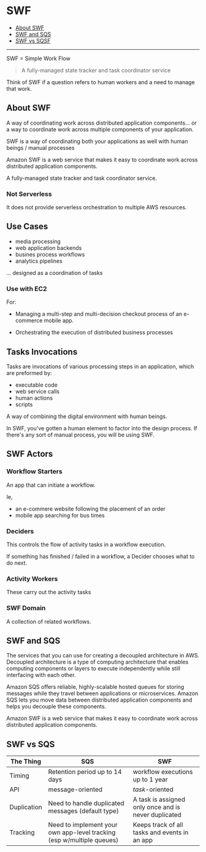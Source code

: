 # SWF

* [About SWF](#About-SWF)
* [SWF and SQS](#SWF-and-SQS)
* [SWF vs SQSF](#SQS-vs-SWF)

------------

SWF = Simple Work Flow

> A fully-managed state tracker and task coordinator service

Think of SWF if a question refers to human workers and a need to manage that work.

## About SWF

A way of coordinating work across distributed application components... or a way to coordinate work across multiple components of your application.

SWF is a way of coordinating both your applications as well with human beings / manual processes

Amazon SWF is a web service that makes it easy to coordinate work across distributed application components.

A fully-managed state tracker and task coordinator service. 

### Not Serverless

It does not provide serverless orchestration to multiple AWS resources.

## Use Cases

* media processing
* web application backends
* busines process workflows
* analytics pipelines

...  designed as a coordination of tasks

### Use with EC2

For: 

* Managing a multi-step and multi-decision checkout process of an e-commerce mobile app.

* Orchestrating the execution of distributed business processes

## Tasks Invocations

Tasks are invocations of various processing steps in an application, which are preformed by:

* executable code
* web service calls
* human actions
* scripts

A way of combining the digital environment with human beings.

In SWF, you've gotten a human element to factor into the design process. If there's any sort of manual process, you will be using SWF.

## SWF Actors

### Workflow Starters

An app that can initiate a workflow.

Ie, 

* an e-commere website following the placement of an order
* mobile app searching for bus times

### Deciders

This controls the flow of activity tasks in a workflow execution.

If something has finished / failed in a workflow, a Decider chooses what to do next.

### Activity Workers

These carry out the activity tasks

### SWF Domain

A collection of related workflows.

## SWF and SQS

 The services that you can use for creating a decoupled architecture in AWS. Decoupled architecture is a type of computing architecture that enables computing components or layers to execute independently while still interfacing with each other.

Amazon SQS offers reliable, highly-scalable hosted queues for storing messages while they travel between applications or microservices. Amazon SQS lets you move data between distributed application components and helps you decouple these components. 

Amazon SWF is a web service that makes it easy to coordinate work across distributed application components.

## SWF vs SQS

The Thing|SQS|SWF|
|-----|-----|-----|
|Timing|Retention period up to 14 days| workflow executions up to 1 year|
|API|message-oriented|*task*-oriented|
|Duplication|Need to handle duplicated messages (default type)|A task is assigned only once and is never duplicated|
|Tracking|Need to implement your own app-level tracking (esp w/multiple queues)|Keeps track of all tasks and events in an app|